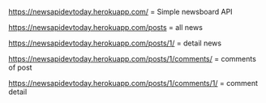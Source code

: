 https://newsapidevtoday.herokuapp.com/ = Simple newsboard API

https://newsapidevtoday.herokuapp.com/posts = all news

https://newsapidevtoday.herokuapp.com/posts/1/ = detail news

https://newsapidevtoday.herokuapp.com/posts/1/comments/ = comments of post

https://newsapidevtoday.herokuapp.com/posts/1/comments/1/ = comment detail

